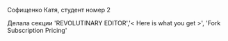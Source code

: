 Софищенко Катя, студент номер 2

Делала секции 'REVOLUTINARY EDITOR','< Here is what you get >', 'Fork Subscription Pricing'